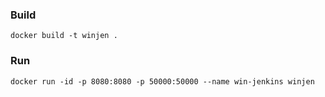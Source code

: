 ### Build
```
docker build -t winjen .
```
### Run
```
docker run -id -p 8080:8080 -p 50000:50000 --name win-jenkins winjen
```